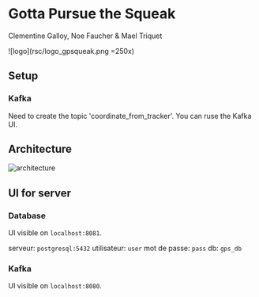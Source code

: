 # Gotta Pursue the Squeak
Clementine Galloy, Noe Faucher & Mael Triquet

![logo](rsc/logo_gpsqueak.png =250x)

## Setup

### Kafka

Need to create the topic 'coordinate_from_tracker'. You can ruse the Kafka UI.




## Architecture

![architecture](rsc/schéma%20structure%20projet%20GPS.jpg)


## UI for server

### Database 
UI visible on `localhost:8081`.

serveur: `postgresql:5432`
utilisateur: `user`
mot de passe: `pass`
db: `gps_db`

### Kafka 
UI visible on `localhost:8080`.

